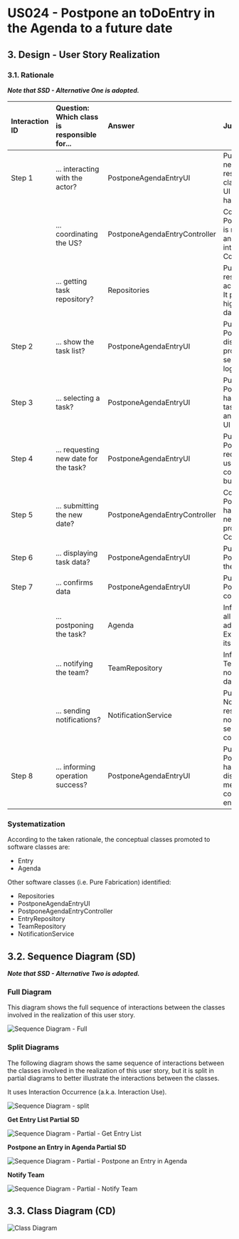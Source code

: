 # US024 - Postpone an toDoEntry in the Agenda to a future date

## 3. Design - User Story Realization 

### 3.1. Rationale

_**Note that SSD - Alternative One is adopted.**_


| Interaction ID | Question: Which class is responsible for... | Answer                        | Justification (with patterns)                                                                                                                                              |
|:---------------|:--------------------------------------------|:------------------------------|:---------------------------------------------------------------------------------------------------------------------------------------------------------------------------|
| Step 1         | ... interacting with the actor?             | PostponeAgendaEntryUI         | Pure Fabrication: There is no need to assign this responsibility to any existing class in the Domain Model. The UI class is a utility class for handling user interaction. |
|                | ... coordinating the US?                    | PostponeAgendaEntryController | Controller: PostponeAgendaEntryController is responsible for coordinating and controlling the flow of interaction, applying the Controller pattern.                        |
|                | ... getting task repository?                | Repositories                  | Pure Fabrication: Repositories is responsible for providing access to various repositories. It promotes low coupling and high cohesion by encapsulating data access logic. |
| Step 2         | ... show the task list?                     | PostponeAgendaEntryUI         | Pure Fabrication: PostponeAgendaEntryUI displays the toDoEntry list, promoting low coupling by separating UI logic from domain logic.                                          |
| Step 3         | ... selecting a task?                       | PostponeAgendaEntryUI         | Pure Fabrication: PostponeAgendaEntryUI handles the user selection of tasks, maintaining low coupling and high cohesion by managing UI interactions.                       |
| Step 4         | ... requesting new date for the task?       | PostponeAgendaEntryUI         | Pure Fabrication: PostponeAgendaEntryUI requests the new date from the user, ensuring separation of concerns between UI and business logic.                                |
| Step 5         | ... submitting the new date?                | PostponeAgendaEntryController | Controller: PostponeAgendaEntryController handles the submission of the new date, coordinating the process and applying the Controller pattern.                            |
| Step 6         | ... displaying task data?                   | PostponeAgendaEntryUI         | Pure Fabrication: PostponeAgendaEntryUI shows the data user insert.                                                                                                        |
| Step 7         | ... confirms data                           | PostponeAgendaEntryUI         | Pure Fabrication: PostponeAgendaEntryUI confirms the data from the user.                                                                                                   |
|                | ... postponing the task?                    | Agenda                        | Information Expert: Agenda has all entries and its attributes, adhering to the Information Expert pattern by encapsulating its own data validation logic.                  | 
|                | ... notifying the team?                     | TeamRepository                | Information Expert: TeamRepository handles team notifications as it manages team data and relationships.                                                                   | 
|                | ... sending notifications?                  | NotificationService           | Pure Fabrication: NotificationService is responsible for sending notifications, ensuring the separation of communication concerns from business logic.                     |
| Step 8         | ... informing operation success?            | PostponeAgendaEntryUI         | Pure Fabrication: PostponeAgendaEntryUI handles user interaction and displays success/error messages, promoting low coupling and high cohesion by encapsulating UI logic.  | 


### Systematization ##

According to the taken rationale, the conceptual classes promoted to software classes are: 

* Entry
* Agenda


Other software classes (i.e. Pure Fabrication) identified: 

* Repositories
* PostponeAgendaEntryUI
* PostponeAgendaEntryController
* EntryRepository
* TeamRepository
* NotificationService



## 3.2. Sequence Diagram (SD)

_**Note that SSD - Alternative Two is adopted.**_

### Full Diagram

This diagram shows the full sequence of interactions between the classes involved in the realization of this user story.

![Sequence Diagram - Full](svg/us024-sequence-diagram-full.svg)

### Split Diagrams

The following diagram shows the same sequence of interactions between the classes involved in the realization of this user story, but it is split in partial diagrams to better illustrate the interactions between the classes.

It uses Interaction Occurrence (a.k.a. Interaction Use).

![Sequence Diagram - split](svg/us024-sequence-diagram-split.svg)

**Get Entry List Partial SD**

![Sequence Diagram - Partial - Get Entry List](svg/us024-sequence-diagram-partial-get-toDoEntry-list.svg)

**Postpone an Entry in Agenda Partial SD**

![Sequence Diagram - Partial - Postpone an Entry in Agenda](svg/us024-sequence-diagram-partial-postpone-a-toDoEntry-in-agenda.svg)

**Notify Team**

![Sequence Diagram - Partial - Notify Team](svg/us024-sequence-diagram-partial-notify-team.svg)

## 3.3. Class Diagram (CD)

![Class Diagram](svg/us024-class-diagram.svg)